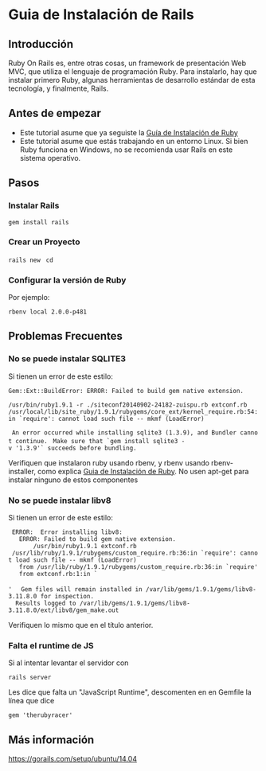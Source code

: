 Guia de Instalación de Rails
============================

Introducción
------------

Ruby On Rails es, entre otras cosas, un framework de presentación Web MVC, que utiliza el lenguaje de programación Ruby. Para instalarlo, hay que instalar primero Ruby, algunas herramientas de desarrollo estándar de esta tecnología, y finalmente, Rails.

Antes de empezar
----------------

-   Este tutorial asume que ya seguiste la [Guía de Instalación de Ruby](guia-de-instalacion-de-ruby.html)
-   Este tutorial asume que estás trabajando en un entorno Linux. Si bien Ruby funciona en Windows, no se recomienda usar Rails en este sistema operativo.

Pasos
-----

### Instalar Rails

`gem install rails`

### Crear un Proyecto

`rails new `<NombreDelProyecto>
`cd `<NombreDelProyecto>

### Configurar la versión de Ruby

Por ejemplo:

`rbenv local 2.0.0-p481`

Problemas Frecuentes
--------------------

### No se puede instalar SQLITE3

Si tienen un error de este estilo:

`Gem::Ext::BuildError: ERROR: Failed to build gem native extension.`

`/usr/bin/ruby1.9.1 -r ./siteconf20140902-24182-zuispu.rb extconf.rb `
`` /usr/local/lib/site_ruby/1.9.1/rubygems/core_ext/kernel_require.rb:54:in `require': cannot load such file -- mkmf (LoadError) ``

` An error occurred while installing sqlite3 (1.3.9), and Bundler cannot continue.`
``  Make sure that `gem install sqlite3 -v '1.3.9'` succeeds before bundling. ``

Verifiquen que instalaron ruby usando rbenv, y rbenv usando rbenv-installer, como explica [Guia de Instalación de Ruby](guia-de-instalacion-de-ruby.html). No usen apt-get para instalar ninguno de estos componentes

### No se puede instalar libv8

Si tienen un error de este estilo:

` ERROR:  Error installing libv8:`
`   ERROR: Failed to build gem native extension.`
`       /usr/bin/ruby1.9.1 extconf.rb`
``  /usr/lib/ruby/1.9.1/rubygems/custom_require.rb:36:in `require': cannot load such file -- mkmf (LoadError) ``
``    from /usr/lib/ruby/1.9.1/rubygems/custom_require.rb:36:in `require' ``
``    from extconf.rb:1:in ` ``<main>`'`
`  Gem files will remain installed in /var/lib/gems/1.9.1/gems/libv8-3.11.8.0 for inspection.`
`  Results logged to /var/lib/gems/1.9.1/gems/libv8-3.11.8.0/ext/libv8/gem_make.out`

Verifiquen lo mismo que en el título anterior.

### Falta el runtime de JS

Si al intentar levantar el servidor con

`rails server`

Les dice que falta un "JavaScript Runtime", descomenten en en Gemfile la línea que dice

`gem 'therubyracer'`

Más información
---------------

<https://gorails.com/setup/ubuntu/14.04>

